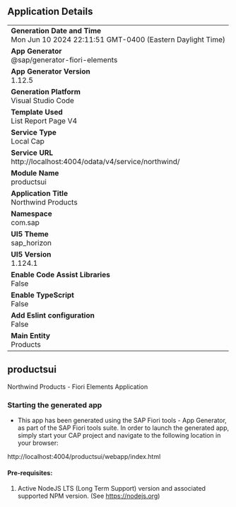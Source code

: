 ## Application Details
|               |
| ------------- |
|**Generation Date and Time**<br>Mon Jun 10 2024 22:11:51 GMT-0400 (Eastern Daylight Time)|
|**App Generator**<br>@sap/generator-fiori-elements|
|**App Generator Version**<br>1.12.5|
|**Generation Platform**<br>Visual Studio Code|
|**Template Used**<br>List Report Page V4|
|**Service Type**<br>Local Cap|
|**Service URL**<br>http://localhost:4004/odata/v4/service/northwind/
|**Module Name**<br>productsui|
|**Application Title**<br>Northwind Products|
|**Namespace**<br>com.sap|
|**UI5 Theme**<br>sap_horizon|
|**UI5 Version**<br>1.124.1|
|**Enable Code Assist Libraries**<br>False|
|**Enable TypeScript**<br>False|
|**Add Eslint configuration**<br>False|
|**Main Entity**<br>Products|

## productsui

Northwind Products - Fiori Elements Application

### Starting the generated app

-   This app has been generated using the SAP Fiori tools - App Generator, as part of the SAP Fiori tools suite.  In order to launch the generated app, simply start your CAP project and navigate to the following location in your browser:

http://localhost:4004/productsui/webapp/index.html

#### Pre-requisites:

1. Active NodeJS LTS (Long Term Support) version and associated supported NPM version.  (See https://nodejs.org)


